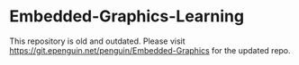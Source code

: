 # Embedded-Graphics-Learning

This repository is old and outdated. Please visit https://git.epenguin.net/penguin/Embedded-Graphics for the updated repo.

